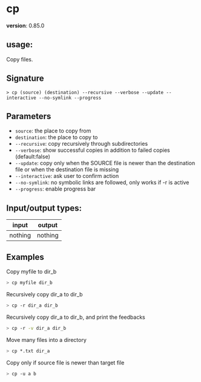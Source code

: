 # cp

**version**: 0.85.0

## **usage**:

Copy files.

## Signature

`> cp (source) (destination) --recursive --verbose --update --interactive --no-symlink --progress`

## Parameters

- `source`: the place to copy from
- `destination`: the place to copy to
- `--recursive`: copy recursively through subdirectories
- `--verbose`: show successful copies in addition to failed copies (default:false)
- `--update`: copy only when the SOURCE file is newer than the destination file or when the destination file is missing
- `--interactive`: ask user to confirm action
- `--no-symlink`: no symbolic links are followed, only works if -r is active
- `--progress`: enable progress bar

## Input/output types:

| input   | output  |
| ------- | ------- |
| nothing | nothing |

## Examples

Copy myfile to dir_b

```bash
> cp myfile dir_b
```

Recursively copy dir_a to dir_b

```bash
> cp -r dir_a dir_b
```

Recursively copy dir_a to dir_b, and print the feedbacks

```bash
> cp -r -v dir_a dir_b
```

Move many files into a directory

```bash
> cp *.txt dir_a
```

Copy only if source file is newer than target file

```bash
> cp -u a b
```
